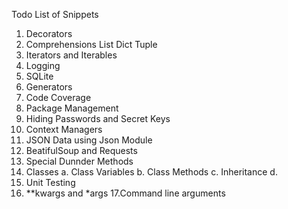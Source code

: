 Todo List of Snippets
1. Decorators
2. Comprehensions
    List
    Dict
    Tuple
3. Iterators and Iterables
4. Logging
5. SQLite
6. Generators
7. Code Coverage
8. Package Management
9. Hiding Passwords and Secret Keys
10. Context Managers
11. JSON Data using Json Module
12. BeatifulSoup and Requests
13. Special Dunnder Methods
14. Classes
    a. Class Variables
    b. Class Methods
    c. Inheritance
    d. 
15. Unit Testing
16. **kwargs and *args
17.Command line arguments 



